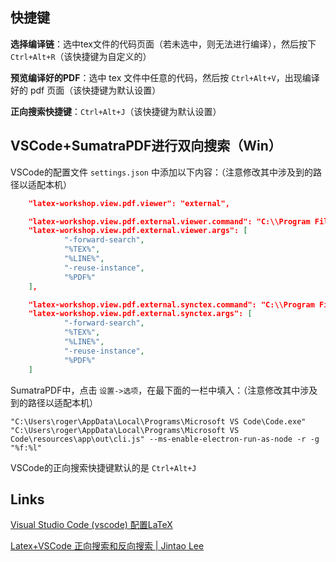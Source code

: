 ## 快捷键

**选择编译链**：选中tex文件的代码页面（若未选中，则无法进行编译），然后按下 `Ctrl+Alt+R`（该快捷键为自定义的）

**预览编译好的PDF**：选中 tex 文件中任意的代码，然后按 `Ctrl+Alt+V`，出现编译好的 pdf 页面（该快捷键为默认设置）

**正向搜索快捷键**：`Ctrl+Alt+J`（该快捷键为默认设置）

##  VSCode+SumatraPDF进行双向搜索（Win）

VSCode的配置文件 `settings.json` 中添加以下内容：（注意修改其中涉及到的路径以适配本机）

```json
    "latex-workshop.view.pdf.viewer": "external",

    "latex-workshop.view.pdf.external.viewer.command": "C:\\Program Files\\SumatraPDF\\SumatraPDF.exe",
    "latex-workshop.view.pdf.external.viewer.args": [
            "-forward-search",
            "%TEX%",
            "%LINE%",
            "-reuse-instance",
            "%PDF%"
    ], 

    "latex-workshop.view.pdf.external.synctex.command": "C:\\Program Files\\SumatraPDF\\SumatraPDF.exe",
    "latex-workshop.view.pdf.external.synctex.args": [
            "-forward-search",
            "%TEX%",
            "%LINE%",
            "-reuse-instance",
            "%PDF%"
    ]
```

SumatraPDF中，点击 `设置->选项`，在最下面的一栏中填入：（注意修改其中涉及到的路径以适配本机）

````
"C:\Users\roger\AppData\Local\Programs\Microsoft VS Code\Code.exe" "C:\Users\roger\AppData\Local\Programs\Microsoft VS  Code\resources\app\out\cli.js" --ms-enable-electron-run-as-node -r -g  "%f:%l"
````

VSCode的正向搜索快捷键默认的是 `Ctrl+Alt+J`

## Links

[Visual Studio Code (vscode) 配置LaTeX](https://zhuanlan.zhihu.com/p/166523064)

[Latex+VSCode 正向搜索和反向搜索 | Jintao Lee](https://jintaolee-roger.github.io/posts/latexsearch/)